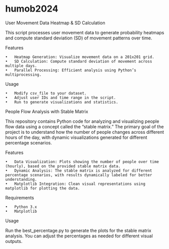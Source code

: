 # humob2024
User Movement Data Heatmap & SD Calculation

This script processes user movement data to generate probability heatmaps and compute standard deviation (SD) of movement patterns over time.

Features

	•	Heatmap Generation: Visualize movement data on a 201x201 grid.
	•	SD Calculation: Compute standard deviation of movement across multiple days.
	•	Parallel Processing: Efficient analysis using Python’s multiprocessing.

Usage

	•	Modify csv_file to your dataset.
	•	Adjust user IDs and time range in the script.
	•	Run to generate visualizations and statistics.
 
People Flow Analysis with Stable Matrix

This repository contains Python code for analyzing and visualizing people flow data using a concept called the “stable matrix.” The primary goal of the project is to understand how the number of people changes across different hours of the day, with dynamic visualizations generated for different percentage scenarios.

Features

	•	Data Visualization: Plots showing the number of people over time (hourly), based on the provided stable matrix data.
	•	Dynamic Analysis: The stable matrix is analyzed for different percentage scenarios, with results dynamically labeled for better understanding.
	•	Matplotlib Integration: Clean visual representations using matplotlib for plotting the data.

Requirements

	•	Python 3.x
	•	Matplotlib

Usage

Run the best_percentage.py to generate the plots for the stable matrix analysis. You can adjust the percentages as needed for different visual outputs.
